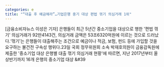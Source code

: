 ```yaml
---
categories: e
title: "“대출 후 예금해라”…기업은행 중기 대상 편법 꺾기 의심거래 1위"
---
```

[금융소비자뉴스 이성은 기자] 은행들이 최근 5년간 중소기업을 대상으로 행한 &#39;편법 꺾기&#39; 의심거래가 92만4143건, 의심거래 금액은 53조6320억원에 이르는 것으로 드러났다.&lsquo;꺾기&rsquo;는 은행들이 대출해주는 조건으로 예금이나 적금, 보험, 펀드 등에 가입할 것을 요구하는 불건전 구속성 행위다.23일 국회 정무위원회 소속 박재호의원이 금융감독원에 제출한 &#39;중소기업 대상 은행별 대출 꺾기 의심거래 현황&#39;에 따르면, 지난 2017년부터 올 상반기까지 16개 은행의 중소기업 대상 &#39